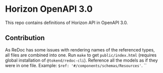 # Horizon OpenAPI 3.0

This repo contains definitions of Horizon API in OpenAPI 3.0.

## Contribution

As ReDoc has some issues with rendering names of the referenced types, all files are combined into one.
Run `make` to get `public/index.html` (requires global installation of `@tokend/redoc-cli`).
Reference all the models as if they were in one file. Example: `$ref: '#/components/schemas/Resources'`.
``
